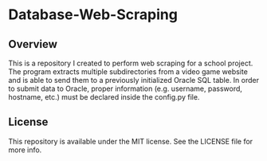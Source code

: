 # Database-Web-Scraping

## Overview
This is a repository I created to perform web scraping for a school project. The program extracts multiple subdirectories from a video game website and is able to send them to a previously initialized Oracle SQL table. In order to submit data to Oracle, proper information (e.g. username, password, hostname, etc.) must be declared inside the config.py file.

## License

This repository is available under the MIT license. See the LICENSE file for more info.
